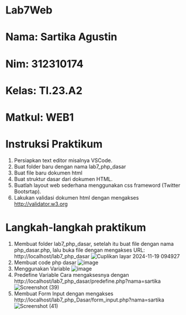 # Lab7Web
# Nama: Sartika Agustin
# Nim: 312310174
# Kelas: TI.23.A2
# Matkul: WEB1
# Instruksi Praktikum
1. Persiapkan text editor misalnya VSCode.
2. Buat folder baru dengan nama lab7_php_dasar
3. Buat file baru dokumen html
4. Buat struktur dasar dari dokumen HTML.
5. Buatlah layout web sederhana menggunakan css frameword (Twitter Bootsrtap).
6. Lakukan validasi dokumen html dengan mengakses http://validator.w3.org
# Langkah-langkah praktikum
1. Membuat folder lab7_php_dasar, setelah itu buat file dengan nama php_dasar.php, lalu buka file dengan mengakses URL: http://localhost/lab7_php_dasar
![Cuplikan layar 2024-11-19 094927](https://github.com/user-attachments/assets/77884e1e-223d-44ce-9c8b-5790b86d1220)
2. Membuat code php dasar
![image](https://github.com/user-attachments/assets/f600e6a3-c29c-4dd6-83b5-70e3a1c72440)
3. Menggunakan Variable
![image](https://github.com/user-attachments/assets/40431779-0833-4cc4-8bd0-5e558f9b12a9)
4. Predefine Variable
Cara mengaksesnya dengan http://localhost/lab7_php_dasar/predefine.php?nama=sartika
![Screenshot (39)](https://github.com/user-attachments/assets/f6c18432-ae58-4ec2-99a7-ae31d7f5a447)
5. Membuat Form Input dengan mengakses http://localhost/lab7_php_Dasar/form_input.php?nama=sartika
![Screenshot (41)](https://github.com/user-attachments/assets/7c41c6ed-4b03-4374-b0b1-0b38a540941c)



